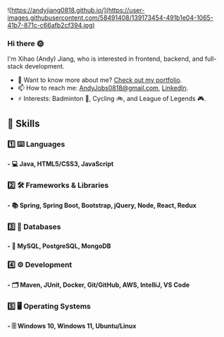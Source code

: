 ![https://andyjiang0818.github.io/](https://user-images.githubusercontent.com/58491408/139173454-491b1e04-1065-41b7-871c-c66afb2cf394.jpg)

### Hi there :sun_with_face:

I'm Xihao (Andy) Jiang, who is interested in frontend, backend, and full-stack development. 

- 💬 Want to know more about me? [Check out my portfolio](https://andyjiang0818.github.io/).
- 📫 How to reach me: AndyJobs0818@gmail.com, [LinkedIn](https://www.linkedin.com/in/xihao-andy-jiang/). 
- ⚡ Interests: Badminton :badminton:, Cycling :bike:, and League of Legends :video_game:. 

## :briefcase: Skills
### :one: :keyboard: Languages
#### - :computer: Java, HTML5/CSS3, JavaScript

### :two: :hammer_and_wrench: Frameworks & Libraries
#### - :books: Spring, Spring Boot, Bootstrap, jQuery, Node, React, Redux

### :three: :link: Databases
#### - :floppy_disk: MySQL, PostgreSQL, MongoDB

### :four: :gear: Development
#### - :card_index_dividers: Maven, JUnit, Docker, Git/GitHub, AWS, IntelliJ, VS Code

### :five: :desktop_computer: Operating Systems
#### - :file_cabinet: Windows 10, Windows 11, Ubuntu/Linux
